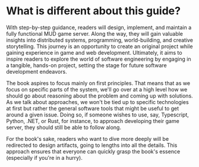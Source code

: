 # What is different about this guide?

With step-by-step guidance, readers will design, implement, and maintain a fully functional MUD game server. Along the way, they will gain valuable insights into distributed systems, programming, world-building, and creative storytelling. This journey is an opportunity to create an original project while gaining experience in game and web development. Ultimately, it aims to inspire readers to explore the world of software engineering by engaging in a tangible, hands-on project, setting the stage for future software development endeavors.

The book aspires to focus mainly on first principles. That means that as we focus on specific parts of the system, we'll go over at a high level how we should go about reasoning about the problem and coming up with solutions. As we talk about approaches, we won't be tied up to specific technologies at first but rather the general software tools that might be useful to get around a given issue. Doing so, if someone wishes to use, say, Typescript, Python, .NET, or Rust, for instance, to approach developing their game server, they should still be able to follow along.

For the book's sake, readers who want to dive more deeply will be redirected to design artifacts, going to lengths into all the details. This approach ensures that everyone can quickly grasp the book's essence (especially if you're in a hurry).&#x20;
